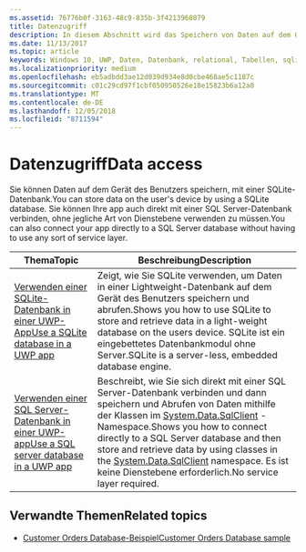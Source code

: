 ```yaml
---
ms.assetid: 76776b0f-3163-48c9-835b-3f4213968079
title: Datenzugriff
description: In diesem Abschnitt wird das Speichern von Daten auf dem Gerät in einer privaten Datenbank und die Verwendung der objektrelationalen Zuordnung in UWP-Apps (Universelle Windows-Plattform) erläutert.
ms.date: 11/13/2017
ms.topic: article
keywords: Windows 10, UWP, Daten, Datenbank, relational, Tabellen, sqlite
ms.localizationpriority: medium
ms.openlocfilehash: eb5adbdd3ae12d039d934e8d0cbe468ae5c1187c
ms.sourcegitcommit: c01c29cd97f1cbf050950526e18e15823b6a12a0
ms.translationtype: MT
ms.contentlocale: de-DE
ms.lasthandoff: 12/05/2018
ms.locfileid: "8711594"
---
```

# <a name="data-access"></a><span data-ttu-id="f356f-104">Datenzugriff</span><span class="sxs-lookup"><span data-stu-id="f356f-104">Data access</span></span>

<span data-ttu-id="f356f-105">Sie können Daten auf dem Gerät des Benutzers speichern, mit einer SQLite-Datenbank.</span><span class="sxs-lookup"><span data-stu-id="f356f-105">You can store data on the user's device by using a SQLite database.</span></span> <span data-ttu-id="f356f-106">Sie können Ihre app auch direkt mit einer SQL Server-Datenbank verbinden, ohne jegliche Art von Dienstebene verwenden zu müssen.</span><span class="sxs-lookup"><span data-stu-id="f356f-106">You can also connect your app directly to a SQL Server database without having to use any sort of service layer.</span></span>

| <span data-ttu-id="f356f-107">Thema</span><span class="sxs-lookup"><span data-stu-id="f356f-107">Topic</span></span> | <span data-ttu-id="f356f-108">Beschreibung</span><span class="sxs-lookup"><span data-stu-id="f356f-108">Description</span></span>|
|-------|------------|
| [<span data-ttu-id="f356f-109">Verwenden einer SQLite-Datenbank in einer UWP-App</span><span class="sxs-lookup"><span data-stu-id="f356f-109">Use a SQLite database in a UWP app</span></span>](sqlite-databases.md) | <span data-ttu-id="f356f-110">Zeigt, wie Sie SQLite verwenden, um Daten in einer Lightweight-Datenbank auf dem Gerät des Benutzers speichern und abrufen.</span><span class="sxs-lookup"><span data-stu-id="f356f-110">Shows you how to use SQLite to store and retrieve data in a light-weight database on the users device.</span></span> <span data-ttu-id="f356f-111">SQLite ist ein eingebettetes Datenbankmodul ohne Server.</span><span class="sxs-lookup"><span data-stu-id="f356f-111">SQLite is a server-less, embedded database engine.</span></span> |
| [<span data-ttu-id="f356f-112">Verwenden einer SQL Server-Datenbank in einer UWP-app</span><span class="sxs-lookup"><span data-stu-id="f356f-112">Use a SQL server database in a UWP app</span></span>](sql-server-databases.md) | <span data-ttu-id="f356f-113">Beschreibt, wie Sie sich direkt mit einer SQL Server-Datenbank verbinden und dann speichern und Abrufen von Daten mithilfe der Klassen im [System.Data.SqlClient](https://msdn.microsoft.com/library/system.data.sqlclient.aspx) -Namespace.</span><span class="sxs-lookup"><span data-stu-id="f356f-113">Shows you how to connect directly to a SQL Server database and then store and retrieve data by using classes in the [System.Data.SqlClient](https://msdn.microsoft.com/library/system.data.sqlclient.aspx) namespace.</span></span> <span data-ttu-id="f356f-114">Es ist keine Dienstebene erforderlich.</span><span class="sxs-lookup"><span data-stu-id="f356f-114">No service layer required.</span></span> |

## <a name="related-topics"></a><span data-ttu-id="f356f-115">Verwandte Themen</span><span class="sxs-lookup"><span data-stu-id="f356f-115">Related topics</span></span>

* [<span data-ttu-id="f356f-116">Customer Orders Database-Beispiel</span><span class="sxs-lookup"><span data-stu-id="f356f-116">Customer Orders Database sample</span></span>](https://github.com/Microsoft/Windows-appsample-customers-orders-database)
